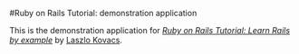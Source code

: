 #Ruby on Rails Tutorial: demonstration application

This is the demonstration application for [*Ruby on Rails Tutorial: Learn Rails by example*](#) by [Laszlo Kovacs](#).